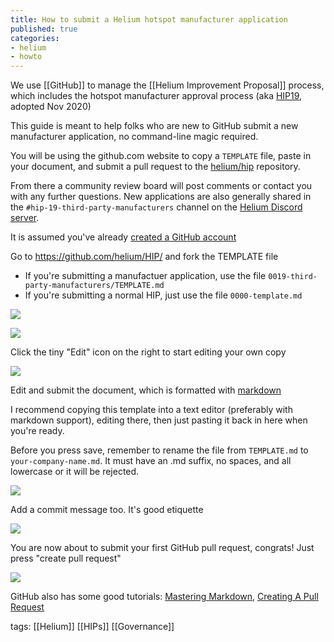 ```yaml
---
title: How to submit a Helium hotspot manufacturer application
published: true
categories:
- helium
- howto
---
```


We use [[GitHub]] to manage the [[Helium Improvement Proposal]] process, which includes the hotspot manufacturer approval process (aka [HIP19](https://github.com/helium/HIP/issues/87), adopted Nov 2020)

This guide is meant to help folks who are new to GitHub submit a new manufacturer application, no command-line magic required. 

You will be using the github.com website to copy a `TEMPLATE` file, paste in your document, and submit a pull request to the [helium/hip](https://github.com/helium/hip) repository. 

From there a community review board will post comments or contact you with any further questions. New applications are also generally shared in the `#hip-19-third-party-manufacturers` channel on the [Helium Discord server](https://discord.gg/helium).

It is assumed you've already [created a GitHub account](https://github.com/join)

Go to https://github.com/helium/HIP/ and fork the TEMPLATE file
- If you're submitting a manufactuer application, use the file `0019-third-party-manufacturers/TEMPLATE.md`
- If you're submitting a normal HIP, just use the file `0000-template.md`

[![](https://dl.dropboxusercontent.com/s%2Fuisjw8kyk5f4wnn%2Fimage_fa2djhqjdr.png)](https://dl.dropboxusercontent.com/s%2Fuisjw8kyk5f4wnn%2Fimage_fa2djhqjdr.png)

[![](https://dl.dropboxusercontent.com/s%2Ftte1je72oqtkym5%2Fhip%25201.png)](https://dl.dropboxusercontent.com/s%2Ftte1je72oqtkym5%2Fhip%25201.png)

Click the tiny "Edit" icon on the right to start editing your own copy

[![](https://dl.dropboxusercontent.com/s%2Foq1rzggyg9rletf%2Fimage_ap00igtprw.png)](https://dl.dropboxusercontent.com/s%2Foq1rzggyg9rletf%2Fimage_ap00igtprw.png)

Edit and submit the document, which is formatted with [markdown](https://github.com/adam-p/markdown-here/wiki/Markdown-Cheatsheet) 

I recommend copying this template into a text editor (preferably with markdown support), editing there, then just pasting it back in here when you're ready.

Before you press save, remember to rename the file from `TEMPLATE.md` to `your-company-name.md`. It must have an .md suffix, no spaces, and all lowercase or it will be rejected.

[![](https://dl.dropboxusercontent.com/s%2Fu9c0g19z71ds3nc%2Fhip%2520%25203.png)](https://dl.dropboxusercontent.com/s%2Fu9c0g19z71ds3nc%2Fhip%2520%25203.png)

Add a commit message too. It's good etiquette

[![](https://dl.dropboxusercontent.com/s%2Fvf7z5texphrlzf9%2Fhip%2520%25204.png)](https://dl.dropboxusercontent.com/s%2Fvf7z5texphrlzf9%2Fhip%2520%25204.png)

You are now about to submit your first GitHub pull request, congrats! Just press "create pull request"

[![](https://dl.dropboxusercontent.com/s%2Fvjyx417zkg4jtsm%2Fhip%2520%25207.png)](https://dl.dropboxusercontent.com/s%2Fvjyx417zkg4jtsm%2Fhip%2520%25207.png)

GitHub also has some good tutorials: [Mastering Markdown](https://guides.github.com/features/mastering-markdown/),  [Creating A Pull Request](https://docs.github.com/en/github/collaborating-with-pull-requests/proposing-changes-to-your-work-with-pull-requests/creating-a-pull-request)


tags:
[[Helium]] [[HIPs]] [[Governance]]
